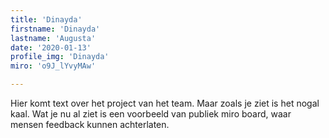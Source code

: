 ```yaml
---
title: 'Dinayda'
firstname: 'Dinayda'
lastname: 'Augusta'
date: '2020-01-13'
profile_img: 'Dinayda'
miro: 'o9J_lYvyMAw'

---
```


Hier komt text over het project van het team. Maar zoals je ziet is het nogal kaal. Wat je nu al ziet is een voorbeeld van publiek miro board, waar mensen feedback kunnen achterlaten.

